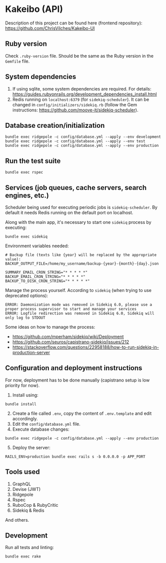 # Kakeibo (API)

Description of this project can be found here (frontend repository): https://github.com/ChrisVilches/Kakeibo-UI

## Ruby version

Check `.ruby-version` file. Should be the same as the Ruby version in the `Gemfile` file.

## System dependencies

1. If using sqlite, some system dependencies are required. For details: https://guides.rubyonrails.org/development_dependencies_install.html
2. Redis running on `localhost:6379` (for `sidekiq-scheduler`). It can be changed in `config/initializers/sidekiq.rb` (follow the Gem instructions: https://github.com/moove-it/sidekiq-scheduler).

## Database creation/initialization

```
bundle exec ridgepole -c config/database.yml --apply --env development
bundle exec ridgepole -c config/database.yml --apply --env test
bundle exec ridgepole -c config/database.yml --apply --env production
```

## Run the test suite

```
bundle exec rspec
```

## Services (job queues, cache servers, search engines, etc.)

Scheduler being used for executing periodic jobs is `sidekiq-scheduler`. By default it needs Redis running on the default port on localhost.

Along with the main app, it's necessary to start one `sidekiq` process by executing:

```
bundle exec sidekiq
```

Environment variables needed:

```
# Backup file (texts like {year} will be replaced by the appropriate value):
BACKUP_OUTPUT_FILE=/home/my_username/backup-{year}-{month}-{day}.json

SUMMARY_EMAIL_CRON_STRING="* * * * *"
BACKUP_EMAIL_CRON_STRING="* * * * *"
BACKUP_TO_DISK_CRON_STRING="* * * * *"
```

Manage the process yourself. According to `sidekiq` (when trying to use deprecated options):

```
ERROR: Daemonization mode was removed in Sidekiq 6.0, please use a proper process supervisor to start and manage your services
ERROR: Logfile redirection was removed in Sidekiq 6.0, Sidekiq will only log to STDOUT
```

Some ideas on how to manage the process:

* https://github.com/mperham/sidekiq/wiki/Deployment
* https://github.com/seuros/capistrano-sidekiq/issues/212
* https://stackoverflow.com/questions/22958188/how-to-run-sidekiq-in-production-server

## Configuration and deployment instructions

For now, deployment has to be done manually (capistrano setup is low priority for now).

1. Install using:

```
bundle install
```

2. Create a file called `.env`, copy the content of `.env.template` and edit accordingly.
3. Edit the `config/database.yml` file.
4. Execute database changes:

```
bundle exec ridgepole -c config/database.yml --apply --env production
```

5. Deploy the server:

```
RAILS_ENV=production bundle exec rails s -b 0.0.0.0 -p APP_PORT
```

## Tools used

1. GraphQL
2. Devise (JWT)
3. Ridgepole
4. Rspec
5. RuboCop & RubyCritic
6. Sidekiq & Redis

And others.

## Development

Run all tests and linting:

```
bundle exec rake
```
